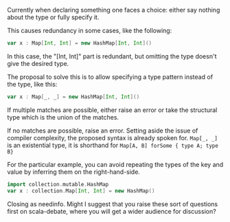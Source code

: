 Currently when declaring something one faces a choice: either say nothing about the type or fully specify it.

This causes redundancy in some cases, like the following:
```scala
var x : Map[Int, Int] = new HashMap[Int, Int]()
```

In this case, the "[Int, Int]" part is redundant, but omitting the type doesn't give the desired type.

The proposal to solve this is to allow specifying a type pattern instead of the type, like this:
```scala
var x : Map[_, _] = new HashMap[Int, Int]()
```

If multiple matches are possible, either raise an error or take the structural type which is the union of the matches.

If no matches are possible, raise an error.
Setting aside the issue of compiler complexity, the proposed syntax is already spoken for. `Map[_, _]` is an existential type, it is shorthand for `Map[A, B] forSome { type A; type B}`

For the particular example, you can avoid repeating the types of the key and value by inferring them on the right-hand-side.

```scala
import collection.mutable.HashMap
var x : collection.Map[Int, Int] = new HashMap() 
```

Closing as needinfo. Might I suggest that you raise these sort of questions first on scala-debate, where you will get a wider audience for discussion?

